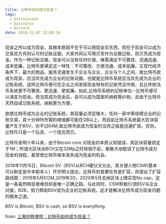 ```yaml
---
title: 比特币如何成为现金？
tags:
  - bitcoincash
  - bitcoinsv
  - bitcoin
date: 2018-12-07 22:05:16
---
```


现金之所以成为现金，其根本原因不在于可以用现金买东西，而在于现金可以成为交易双方共同认可的记账证据，大家共同认可用贝壳作为证据记账，则贝壳成为现金。作为一种记账证据，现金可以没有任何价值，唯需满足不可篡改、流通迅速、成本低廉。比特币便满足这一特性：不可篡改、方便流通、成本低廉。又现代经济条件下，最大的商品、服务流通发生于企业与企业、企业与个人之间，故比特币欲成为现金，应当优先成为企业的记账证据，也就是比特币系统应当优先成为企业的记账系统，这样比特币便可在企业之间发挥现金特有的记账凭证作用，且比传统法币系统更不可篡改、更迅速、更低廉。如此,比特币系统的记账单位--比特币便可以演变为现金。而当其成为现金后，自可以成为国家的纳税等价物，且由于比特币天然自成记账系统，纳税更为方便。

<!--more-->

欲使比特币成为企业的记账系统，其容量必须足够大，任何一家中等规模企业的记账交易，其十分钟所所需的峰值都可能在GB以上，而目前比特币系统最大区块容量产生于BSV，亦不过64M,故比特币欲成为现金的当务之级是迅速扩容。否则，比特币只是一个玩具、一个庞氏而已。

比特币发明十年以来，由于Bitcoin core 对现金的本质认知错误，其区块容量锁定于1M；所谓大区块派BCH又在32Mp之时徘徊不前，都极大地耽误了比特币成为现金的进程，甚至使比特币根本丧失成为现金的机会。

2018年11月15日，Bitcoin SV（BSV)从BCH硬分叉分出，其关键人物CSW(基本可以断定是中本聪本人）开宗明义提出，比特币的首要任务是扩容，并提出了扩容路线图：2019年5月512M,2019年2G，2020年5月去掉区块上限实现No cap，这是一条虽然稍显艰难但却是唯一正确之路。与此同时，CSW积极引领BSV与企业对接，B2B，努力帮助BSV成为企业的记账系统。这才是解决比特币成为现金问题的根本之道。

BSV is Bitcoin, BSV is cash, so BSV is everything.​​​​

from: [上海刘晔律师：比特币如何成为现金？](https://www.weibo.com/ttarticle/p/show?id=2309404313464930750546)
